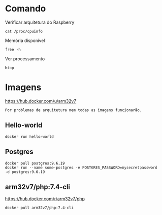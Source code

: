# Comando
Verificar arquitetura do Raspberry<br>
```
cat /proc/cpuinfo
```
Memória disponível<br>
```
free -h
```
Ver processamento<br>
```
htop
```

# Imagens
https://hub.docker.com/u/arm32v7<br>
```
Por problemas de arquitetura nem todas as imagens funcionarão.
```
## Hello-world
```
docker run hello-world
```
## Postgres
```
docker pull postgres:9.6.19
docker run --name some-postgres -e POSTGRES_PASSWORD=mysecretpassword -d postgres:9.6.19
```

## arm32v7/php:7.4-cli
https://hub.docker.com/r/arm32v7/php<br>
```
docker pull arm32v7/php:7.4-cli

```

